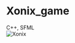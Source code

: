 # Xonix_game
C++, SFML <br>
![Xonix](https://user-images.githubusercontent.com/102912658/193464431-4090ce3a-e47d-4449-abf9-809480161ca2.jpg)
